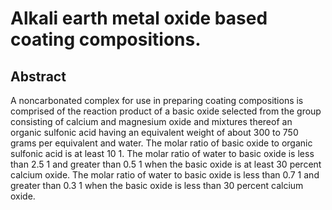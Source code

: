 # Alkali earth metal oxide based coating compositions.

## Abstract
A noncarbonated complex for use in preparing coating compositions is comprised of the reaction product of a basic oxide selected from the group consisting of calcium and magnesium oxide and mixtures thereof an organic sulfonic acid having an equivalent weight of about 300 to 750 grams per equivalent and water. The molar ratio of basic oxide to organic sulfonic acid is at least 10 1. The molar ratio of water to basic oxide is less than 2.5 1 and greater than 0.5 1 when the basic oxide is at least 30 percent calcium oxide. The molar ratio of water to basic oxide is less than 0.7 1 and greater than 0.3 1 when the basic oxide is less than 30 percent calcium oxide.